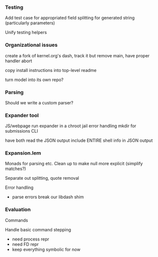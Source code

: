 ### Testing

Add test case for appropriated field splitting for generated string (particularly parameters)

Unify testing helpers

### Organizational issues

create a fork of kernel.org's dash, track it
but remove main, have proper handler abort

copy install instructions into top-level readme

turn model into its own repo?

### Parsing

Should we write a custom parser?

### Expander tool

JS/webpage
  run expander in a chroot jail
  error handling
  mkdir for submissions
CLI

have both read the JSON output
  include ENTIRE shell info in JSON output

### Expansion.lem

Monads for parsing etc.
Clean up to make null more explicit (simplify matches?)

Separate out splitting, quote removal

Error handling
  - parse errors break our libdash shim

### Evaluation

Commands

Handle basic command stepping
  - need process repr
  - need FD repr
  - keep everything symbolic for now
